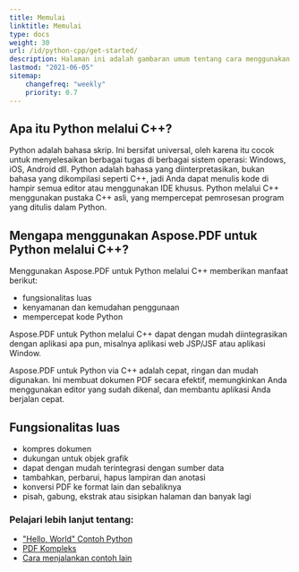 ```yaml
---
title: Memulai 
linktitle: Memulai
type: docs
weight: 30
url: /id/python-cpp/get-started/
description: Halaman ini adalah gambaran umum tentang cara menggunakan Aspose.PDF untuk Python melalui C++ untuk membuat dan mengedit dokumen PDF
lastmod: "2021-06-05"   
sitemap: 
    changefreq: "weekly"
    priority: 0.7
---
```


## Apa itu Python melalui C++?

Python adalah bahasa skrip. Ini bersifat universal, oleh karena itu cocok untuk menyelesaikan berbagai tugas di berbagai sistem operasi: Windows, iOS, Android dll. Python adalah bahasa yang diinterpretasikan, bukan bahasa yang dikompilasi seperti C++, jadi Anda dapat menulis kode di hampir semua editor atau menggunakan IDE khusus. Python melalui C++ menggunakan pustaka C++ asli, yang mempercepat pemrosesan program yang ditulis dalam Python.

## Mengapa menggunakan Aspose.PDF untuk Python melalui C++?

Menggunakan Aspose.PDF untuk Python melalui C++ memberikan manfaat berikut:

- fungsionalitas luas
- kenyamanan dan kemudahan penggunaan
- mempercepat kode Python

Aspose.PDF untuk Python melalui C++ dapat dengan mudah diintegrasikan dengan aplikasi apa pun, misalnya aplikasi web JSP/JSF atau aplikasi Window.

Aspose.PDF untuk Python via C++ adalah cepat, ringan dan mudah digunakan. Ini membuat dokumen PDF secara efektif, memungkinkan Anda menggunakan editor yang sudah dikenal, dan membantu aplikasi Anda berjalan cepat.

## Fungsionalitas luas

- kompres dokumen
- dukungan untuk objek grafik
- dapat dengan mudah terintegrasi dengan sumber data
- tambahkan, perbarui, hapus lampiran dan anotasi
- konversi PDF ke format lain dan sebaliknya
- pisah, gabung, ekstrak atau sisipkan halaman dan banyak lagi

### Pelajari lebih lanjut tentang:

- ["Hello, World" Contoh Python](/pdf/id/python-cpp/hello-world-example/)
- [PDF Kompleks](/pdf/id/python-cpp/complex-pdf-example/)
- [Cara menjalankan contoh lain](/pdf/id/python-cpp/how-to-run-other-examples/)